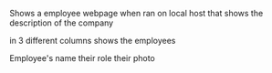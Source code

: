 Shows a employee webpage when ran on local host that shows the description of the company

in 3 different columns shows the employees

Employee's name
their role
their photo
